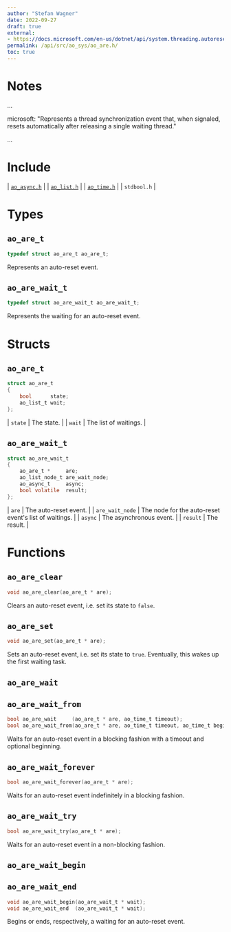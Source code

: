 ```yaml
---
author: "Stefan Wagner"
date: 2022-09-27
draft: true
external:
- https://docs.microsoft.com/en-us/dotnet/api/system.threading.autoresetevent : "AutoResetEvent"
permalink: /api/src/ao_sys/ao_are.h/
toc: true
---
```


# Notes

...

microsoft: "Represents a thread synchronization event that, when signaled, resets automatically after releasing a single waiting thread."

...

# Include

| [`ao_async.h`](ao_async.h.md) |
| [`ao_list.h`](../ao/ao_list.h.md) |
| [`ao_time.h`](ao_time.h.md) |
| `stdbool.h` |

# Types

## `ao_are_t`

```c
typedef struct ao_are_t ao_are_t;
```

Represents an auto-reset event.

## `ao_are_wait_t`

```c
typedef struct ao_are_wait_t ao_are_wait_t;
```

Represents the waiting for an auto-reset event.

# Structs

## `ao_are_t`

```c
struct ao_are_t
{
    bool      state;
    ao_list_t wait;
};
```

| `state` | The state. |
| `wait` | The list of waitings. |

## `ao_are_wait_t`

```c
struct ao_are_wait_t
{
    ao_are_t *     are;
    ao_list_node_t are_wait_node;
    ao_async_t     async;
    bool volatile  result;
};
```

| `are` | The auto-reset event. |
| `are_wait_node` | The node for the auto-reset event's list of waitings. |
| `async` | The asynchronous event. |
| `result` | The result. |

# Functions

## `ao_are_clear`

```c
void ao_are_clear(ao_are_t * are);
```

Clears an auto-reset event, i.e. set its state to `false`.

## `ao_are_set`

```c
void ao_are_set(ao_are_t * are);
```

Sets an auto-reset event, i.e. set its state to `true`. Eventually, this wakes up the first waiting task.

## `ao_are_wait`
## `ao_are_wait_from`

```c
bool ao_are_wait     (ao_are_t * are, ao_time_t timeout);
bool ao_are_wait_from(ao_are_t * are, ao_time_t timeout, ao_time_t beginning);
```

Waits for an auto-reset event in a blocking fashion with a timeout and optional beginning.

## `ao_are_wait_forever`

```c
bool ao_are_wait_forever(ao_are_t * are);
```

Waits for an auto-reset event indefinitely in a blocking fashion.

## `ao_are_wait_try`

```c
bool ao_are_wait_try(ao_are_t * are);
```

Waits for an auto-reset event in a non-blocking fashion.

## `ao_are_wait_begin`
## `ao_are_wait_end`

```c
void ao_are_wait_begin(ao_are_wait_t * wait);
void ao_are_wait_end  (ao_are_wait_t * wait);
```

Begins or ends, respectively, a waiting for an auto-reset event.
